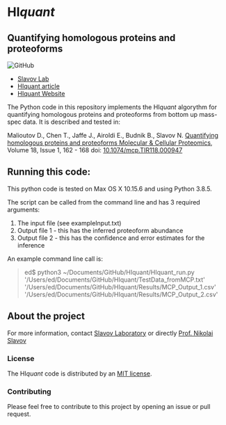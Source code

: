 # HI*quant*
## Quantifying homologous proteins and proteoforms


![GitHub](https://img.shields.io/github/license/SlavovLab/DO-MS.svg)

* [Slavov Lab](https://slavovlab.net)
* [HIquant article](https://www.mcponline.org/article/S1535-9476(20)34108-6/fulltext)
* [HIquant Website](https://scp.slavovlab.net/HIquant)




The Python code in this repository implements the HI*quant*  algorythm for quantifying homologous proteins and proteoforms from bottom up mass-spec data. It is described and tested in:

Malioutov D., Chen T., Jaffe J., Airoldi E., Budnik B., Slavov N. [Quantifying homologous proteins and proteoforms Molecular & Cellular Proteomics](https://doi.org/10.1074/mcp.TIR118.000947), Volume 18, Issue 1, 162 - 168 doi: [10.1074/mcp.TIR118.000947](https://doi.org/10.1074/mcp.TIR118.000947)


## Running this code:
This python code is tested on Max OS X 10.15.6 and using Python 3.8.5.

The script can be called from the command line and has 3 required arguments:
1. The input file (see exampleInput.txt)
2. Output file 1 - this has the inferred proteoform abundance
3. Output file 2 - this has the confidence and error estimates for the inference

An example command line call is:
> ed$ python3 ~/Documents/GitHub/HIquant/HIquant_run.py '/Users/ed/Documents/GitHub/HIquant/TestData_fromMCP.txt' '/Users/ed/Documents/GitHub/HIquant/Results/MCP_Output_1.csv' '/Users/ed/Documents/GitHub/HIquant/Results/MCP_Output_2.csv'



## About the project

For more information, contact [Slavov Laboratory](https://slavovlab.net) or directly [Prof. Nikolai Slavov](https://coe.northeastern.edu/people/slavov-nikolai/)

### License

The HI*quant* code is distributed by an [MIT license](https://github.com/SlavovLab/DO-MS/blob/master/LICENSE).

### Contributing

Please feel free to contribute to this project by opening an issue or pull request.
